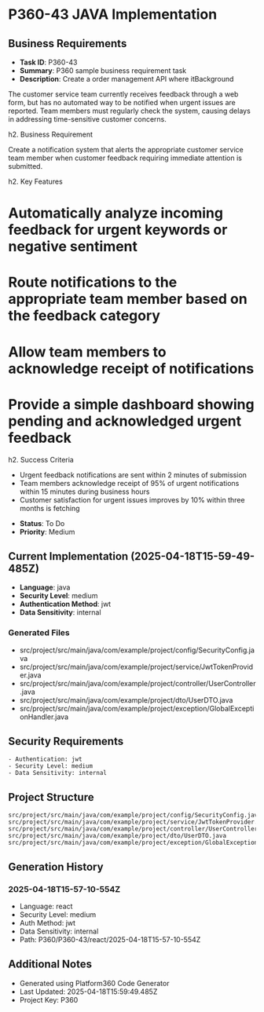 # P360-43 JAVA Implementation

## Business Requirements
- **Task ID**: P360-43
- **Summary**: P360 sample business requirement task
- **Description**: Create a order management API where itBackground

The customer service team currently receives feedback through a web form, but has no automated way to be notified when urgent issues are reported. Team members must regularly check the system, causing delays in addressing time-sensitive customer concerns.

h2. Business Requirement

Create a notification system that alerts the appropriate customer service team member when customer feedback requiring immediate attention is submitted.

h2. Key Features

# Automatically analyze incoming feedback for urgent keywords or negative sentiment
# Route notifications to the appropriate team member based on the feedback category
# Allow team members to acknowledge receipt of notifications
# Provide a simple dashboard showing pending and acknowledged urgent feedback

h2. Success Criteria

* Urgent feedback notifications are sent within 2 minutes of submission
* Team members acknowledge receipt of 95% of urgent notifications within 15 minutes during business hours
* Customer satisfaction for urgent issues improves by 10% within three months is fetching 
- **Status**: To Do
- **Priority**: Medium

## Current Implementation (2025-04-18T15-59-49-485Z)
- **Language**: java
- **Security Level**: medium
- **Authentication Method**: jwt
- **Data Sensitivity**: internal

### Generated Files
- src/project/src/main/java/com/example/project/config/SecurityConfig.java
- src/project/src/main/java/com/example/project/service/JwtTokenProvider.java
- src/project/src/main/java/com/example/project/controller/UserController.java
- src/project/src/main/java/com/example/project/dto/UserDTO.java
- src/project/src/main/java/com/example/project/exception/GlobalExceptionHandler.java

## Security Requirements
```
- Authentication: jwt
- Security Level: medium
- Data Sensitivity: internal
```

## Project Structure
```
src/project/src/main/java/com/example/project/config/SecurityConfig.java
src/project/src/main/java/com/example/project/service/JwtTokenProvider.java
src/project/src/main/java/com/example/project/controller/UserController.java
src/project/src/main/java/com/example/project/dto/UserDTO.java
src/project/src/main/java/com/example/project/exception/GlobalExceptionHandler.java
```

## Generation History

### 2025-04-18T15-57-10-554Z
- Language: react
- Security Level: medium
- Auth Method: jwt
- Data Sensitivity: internal
- Path: P360/P360-43/react/2025-04-18T15-57-10-554Z


## Additional Notes
- Generated using Platform360 Code Generator
- Last Updated: 2025-04-18T15:59:49.485Z
- Project Key: P360
